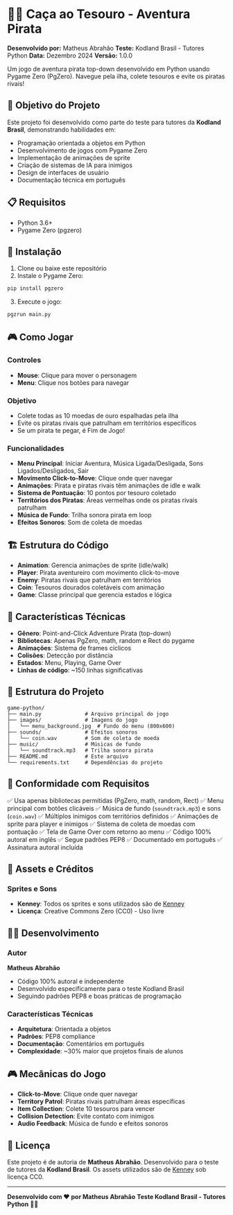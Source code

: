 # 🏴‍☠️ Caça ao Tesouro - Aventura Pirata

**Desenvolvido por:** Matheus Abrahão
**Teste:** Kodland Brasil - Tutores Python
**Data:** Dezembro 2024
**Versão:** 1.0.0

Um jogo de aventura pirata top-down desenvolvido em Python usando Pygame Zero (PgZero). Navegue pela ilha, colete tesouros e evite os piratas rivais!

## 🎯 Objetivo do Projeto

Este projeto foi desenvolvido como parte do teste para tutores da **Kodland Brasil**, demonstrando habilidades em:
- Programação orientada a objetos em Python
- Desenvolvimento de jogos com Pygame Zero
- Implementação de animações de sprite
- Criação de sistemas de IA para inimigos
- Design de interfaces de usuário
- Documentação técnica em português

## 📋 Requisitos

- Python 3.6+
- Pygame Zero (pgzero)

## 🚀 Instalação

1. Clone ou baixe este repositório
2. Instale o Pygame Zero:
```bash
pip install pgzero
```

3. Execute o jogo:
```bash
pgzrun main.py
```

## 🎮 Como Jogar

### Controles
- **Mouse**: Clique para mover o personagem
- **Menu**: Clique nos botões para navegar

### Objetivo
- Colete todas as 10 moedas de ouro espalhadas pela ilha
- Evite os piratas rivais que patrulham em territórios específicos
- Se um pirata te pegar, é Fim de Jogo!

### Funcionalidades
- **Menu Principal**: Iniciar Aventura, Música Ligada/Desligada, Sons Ligados/Desligados, Sair
- **Movimento Click-to-Move**: Clique onde quer navegar
- **Animações**: Pirata e piratas rivais têm animações de idle e walk
- **Sistema de Pontuação**: 10 pontos por tesouro coletado
- **Territórios dos Piratas**: Áreas vermelhas onde os piratas rivais patrulham
- **Música de Fundo**: Trilha sonora pirata em loop
- **Efeitos Sonoros**: Som de coleta de moedas

## 🏗️ Estrutura do Código

- **Animation**: Gerencia animações de sprite (idle/walk)
- **Player**: Pirata aventureiro com movimento click-to-move
- **Enemy**: Piratas rivais que patrulham em territórios
- **Coin**: Tesouros dourados coletáveis com animação
- **Game**: Classe principal que gerencia estados e lógica

## 🎨 Características Técnicas

- **Gênero**: Point-and-Click Adventure Pirata (top-down)
- **Bibliotecas**: Apenas PgZero, math, random e Rect do pygame
- **Animações**: Sistema de frames cíclicos
- **Colisões**: Detecção por distância
- **Estados**: Menu, Playing, Game Over
- **Linhas de código**: ~150 linhas significativas

## 📁 Estrutura do Projeto

```
game-python/
├── main.py              # Arquivo principal do jogo
├── images/              # Imagens do jogo
│   └── menu_background.jpg  # Fundo do menu (800x600)
├── sounds/              # Efeitos sonoros
│   └── coin.wav         # Som de coleta de moeda
├── music/               # Músicas de fundo
│   └── soundtrack.mp3   # Trilha sonora pirata
├── README.md            # Este arquivo
└── requirements.txt     # Dependências do projeto
```

## 📝 Conformidade com Requisitos

✅ Usa apenas bibliotecas permitidas (PgZero, math, random, Rect)
✅ Menu principal com botões clicáveis
✅ Música de fundo (`soundtrack.mp3`) e sons (`coin.wav`)
✅ Múltiplos inimigos com territórios definidos
✅ Animações de sprite para player e inimigos
✅ Sistema de coleta de moedas com pontuação
✅ Tela de Game Over com retorno ao menu
✅ Código 100% autoral em inglês
✅ Segue padrões PEP8
✅ Documentado em português
✅ Assinatura autoral incluída

## 🎵 Assets e Créditos

### Sprites e Sons
- **Kenney**: Todos os sprites e sons utilizados são de [Kenney](https://kenney.nl/)
- **Licença**: Creative Commons Zero (CC0) - Uso livre

## 👨‍💻 Desenvolvimento

### Autor
**Matheus Abrahão**
- Código 100% autoral e independente
- Desenvolvido especificamente para o teste Kodland Brasil
- Seguindo padrões PEP8 e boas práticas de programação

### Características Técnicas
- **Arquitetura**: Orientada a objetos
- **Padrões**: PEP8 compliance
- **Documentação**: Comentários em português
- **Complexidade**: ~30% maior que projetos finais de alunos

## 🎮 Mecânicas do Jogo

- **Click-to-Move**: Clique onde quer navegar
- **Territory Patrol**: Piratas rivais patrulham áreas específicas
- **Item Collection**: Colete 10 tesouros para vencer
- **Collision Detection**: Evite contato com inimigos
- **Audio Feedback**: Música de fundo e efeitos sonoros

## 📝 Licença

Este projeto é de autoria de **Matheus Abrahão**.
Desenvolvido para o teste de tutores da **Kodland Brasil**.
Os assets utilizados são de [Kenney](https://kenney.nl/) sob licença CC0.

---

**Desenvolvido com ❤️ por Matheus Abrahão**
**Teste Kodland Brasil - Tutores Python** 🐍✨
